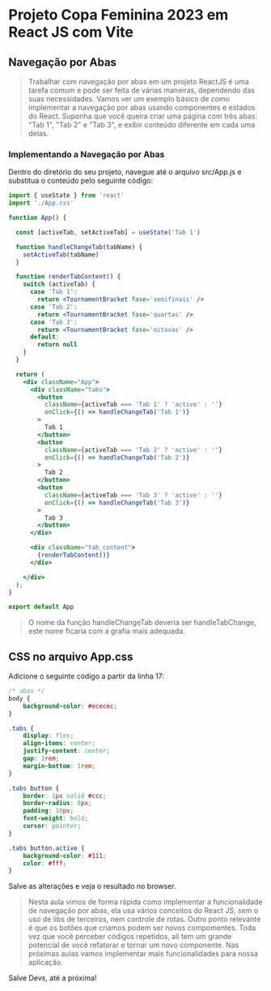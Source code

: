 # Projeto Copa Feminina 2023 em React JS com Vite

## Navegação por Abas

> Trabalhar com navegação por abas em um projeto ReactJS é uma tarefa comum e pode ser feita de várias maneiras, dependendo das suas necessidades. Vamos ver um exemplo básico de como implementar a navegação por abas usando componentes e estados do React.
> Suponha que você queira criar uma página com três abas: "Tab 1", "Tab 2" e "Tab 3", e exibir conteúdo diferente em cada uma delas.

### Implementando a Navegação por Abas

Dentro do diretório do seu projeto, navegue até o arquivo src/App.js e substitua o conteúdo pelo seguinte código:

~~~jsx
import { useState } from 'react'
import './App.css'

function App() {

  const [activeTab, setActiveTab] = useState('Tab 1')

  function handleChangeTab(tabName) {
    setActiveTab(tabName)
  }

  function renderTabContent() {
    switch (activeTab) {
      case 'Tab 1':
        return <TournamentBracket fase='semifinais' />
      case 'Tab 2':
        return <TournamentBracket fase='quartas' />
      case 'Tab 3':
        return <TournamentBracket fase='oitavas' />
      default:
        return null
    }
  }

  return (
    <div className="App">
      <div className="tabs">
        <button
          className={activeTab === 'Tab 1' ? 'active' : ''}
          onClick={() => handleChangeTab('Tab 1')}
        >
          Tab 1
        </button>
        <button
          className={activeTab === 'Tab 2' ? 'active' : ''}
          onClick={() => handleChangeTab('Tab 2')}
        >
          Tab 2
        </button>
        <button
          className={activeTab === 'Tab 3' ? 'active' : ''}
          onClick={() => handleChangeTab('Tab 3')}
        >
          Tab 3
        </button>
      </div>

      <div className="tab_content">
        {renderTabContent()}
      </div>

    </div>
  );
}

export default App

~~~

> O nome da função handleChangeTab deveria ser handleTabChange, este nome ficaria com a grafia mais adequada.

## CSS no arquivo App.css

Adicione o seguinte código a partir da linha 17:

~~~css
/* abas */
body {
    background-color: #ececec;
}

.tabs {
    display: flex;
    align-items: center;
    justify-content: center;
    gap: 1rem;
    margin-bottom: 1rem;
}

.tabs button {
    border: 1px solid #ccc;
    border-radius: 8px;
    padding: 10px;
    font-weight: bold;
    cursor: pointer;
}

.tabs button.active {
    background-color: #111;
    color: #fff;
}

~~~

Salve as alterações e veja o resultado no browser.

> Nesta aula vimos de forma rápida como implementar a funcionalidade de navegação por abas, ela usa vários conceitos do React JS, sem o uso de libs de terceiros, nem controle de rotas.
> Outro ponto relevante é que os botões que criamos podem ser novos compomentes. Toda vez que você perceber códigos repetidos, ali tem um grande potencial de você refatorar e tornar um novo componente.
Nas próximas aulas vamos implementar mais funcionalidades para nossa aplicação.

Salve Devs, até a próxima!

